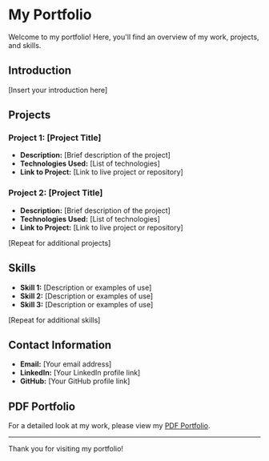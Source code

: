 # My Portfolio

Welcome to my portfolio! Here, you'll find an overview of my work, projects, and skills.

## Introduction

[Insert your introduction here]

## Projects

### Project 1: [Project Title]
- **Description:** [Brief description of the project]
- **Technologies Used:** [List of technologies]
- **Link to Project:** [Link to live project or repository]

### Project 2: [Project Title]
- **Description:** [Brief description of the project]
- **Technologies Used:** [List of technologies]
- **Link to Project:** [Link to live project or repository]

[Repeat for additional projects]

## Skills

- **Skill 1:** [Description or examples of use]
- **Skill 2:** [Description or examples of use]
- **Skill 3:** [Description or examples of use]

[Repeat for additional skills]

## Contact Information

- **Email:** [Your email address]
- **LinkedIn:** [Your LinkedIn profile link]
- **GitHub:** [Your GitHub profile link]

## PDF Portfolio

For a detailed look at my work, please view my [PDF Portfolio](./Certificates.pdf).

---

Thank you for visiting my portfolio!
